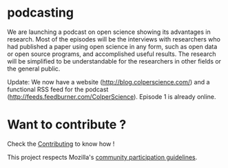 # podcasting

We are launching a podcast on open science showing its advantages in research. Most of the episodes will be the interviews with researchers who had published a paper using open science in any form, such as open data or open source programs, and accomplished useful results. The research will be simplified to be understandable for the researchers in other fields or the general public.

Update: We now have a website (http://blog.colperscience.com/) and a functional RSS feed for the podcast (http://feeds.feedburner.com/ColperScience). Episode 1 is already online.

# Want to contribute ?

Check the [Contributing](https://github.com/ColperScience/podcasting/blob/master/CONTRIBUTING.md) to know how !

This project respects Mozilla's [community participation guidelines](https://www.mozilla.org/en-US/about/governance/policies/participation/).
